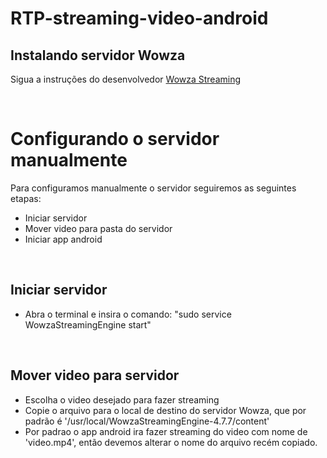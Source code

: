 # RTP-streaming-video-android





## Instalando servidor Wowza

Sigua a instruções do desenvolvedor [Wowza Streaming](https://www.wowza.com/pricing/installer)


<br />

# Configurando o servidor manualmente

Para configuramos manualmente o servidor seguiremos as seguintes etapas:

* Iniciar servidor
* Mover video para pasta do servidor
* Iniciar app android

<br />

## Iniciar servidor

* Abra o terminal e insira o comando: "sudo service WowzaStreamingEngine start"

<br />

## Mover video para servidor

* Escolha o video desejado para fazer streaming
* Copie o arquivo para o local de destino do servidor Wowza, que por padrão é '/usr/local/WowzaStreamingEngine-4.7.7/content'
* Por padrao o app android ira fazer streaming do video com nome de 'video.mp4', então devemos alterar o nome do arquivo recém copiado.

<br />

